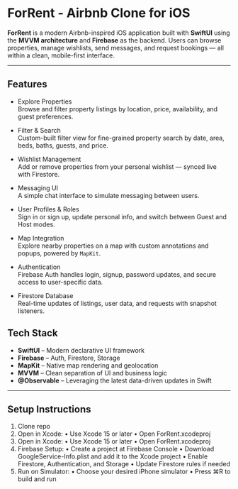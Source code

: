 # ForRent - Airbnb Clone for iOS

**ForRent** is a modern Airbnb-inspired iOS application built with **SwiftUI** using the **MVVM architecture** and **Firebase** as the backend. Users can browse properties, manage wishlists, send messages, and request bookings — all within a clean, mobile-first interface.

---

## Features

- Explore Properties  
  Browse and filter property listings by location, price, availability, and guest preferences.

- Filter & Search  
  Custom-built filter view for fine-grained property search by date, area, beds, baths, guests, and price.

- Wishlist Management  
  Add or remove properties from your personal wishlist — synced live with Firestore.

- Messaging UI  
  A simple chat interface to simulate messaging between users.

- User Profiles & Roles  
  Sign in or sign up, update personal info, and switch between Guest and Host modes.

- Map Integration  
  Explore nearby properties on a map with custom annotations and popups, powered by `MapKit`.

- Authentication  
  Firebase Auth handles login, signup, password updates, and secure access to user-specific data.

- Firestore Database  
  Real-time updates of listings, user data, and requests with snapshot listeners.

## Tech Stack

- **SwiftUI** – Modern declarative UI framework  
- **Firebase** – Auth, Firestore, Storage  
- **MapKit** – Native map rendering and geolocation  
- **MVVM** – Clean separation of UI and business logic  
- **@Observable** – Leveraging the latest data-driven updates in Swift

---
## Setup Instructions
1. Clone repo
2. Open in Xcode:
	•	Use Xcode 15 or later
	•	Open ForRent.xcodeproj
2.	Open in Xcode:
	•	Use Xcode 15 or later
	•	Open ForRent.xcodeproj
3.	Firebase Setup:
	•	Create a project at Firebase Console
	•	Download GoogleService-Info.plist and add it to the Xcode project
	•	Enable Firestore, Authentication, and Storage
	•	Update Firestore rules if needed
4.	Run on Simulator:
	•	Choose your desired iPhone simulator
	•	Press ⌘R to build and run
